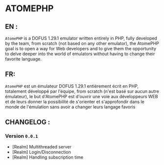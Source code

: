 ATOMEPHP
========

## EN :

`AtomePHP` is a DOFUS 1.29.1 emulator written entirely in PHP, fully developed by the team, from scratch (not based on any other emulator), the AtomePHP goal is to open a way for Web developers and to give them the opportunity to delve deeper into the world of emulators without having to change their favorite language.

## FR:

`AtomePHP` est un émulateur DOFUS 1.29.1 entièrement écrit en PHP, totalement développé par l'équipe, from scratch (n'est basé sur aucun autre émulateur), le but d'AtomePHP est d'ouvrir une voie aux développeurs WEB et de leurs donner la possibilité de s'orienter et s'approfondir dans le monde de l'émulation sans avoir a changer leurs langage favoris

## CHANGELOG :

### Version `0.0.1`
- [Realm] Multithreaded server
- [Realm] Login/Disconnection
- [Realm] Handling subscription time
